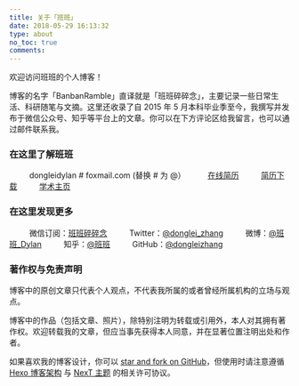 ```yaml
---
title: 关于「班班」
date: 2018-05-29 16:13:32
type: about
no_toc: true
comments: 
---
```

欢迎访问班班的个人博客！

博客的名字「BanbanRamble」直译就是「班班碎碎念」，主要记录一些日常生活、科研随笔与文摘。这里还收录了自 2015 年 5 月本科毕业季至今，我撰写并发布于微信公众号、知乎等平台上的文章。你可以在下方评论区给我留言，也可以通过邮件联系我。

### 在这里了解班班
　　<i class="fa fa-fw fa-envelope"></i>&nbsp;&nbsp;dongleidylan # foxmail.com (替换 # 为 @）
　　<i class="fa fa-fw fa-linkedin"></i>&nbsp;&nbsp;[在线简历](https://www.linkedin.com/in/dongleizhang)
　　<i class="fa fa-fw fa-file-pdf-o"></i>&nbsp;&nbsp;[简历下载](https://home-1256060851.cos.ap-shanghai.myqcloud.com/file/CV_Donglei_Zhang.pdf)
　　<i class="fa fa-fw fa-globe"></i>&nbsp;&nbsp;[学术主页](https://dongleizhang.com)

### 在这里发现更多
　　<i class="fa fa-fw fa-weixin"></i>&nbsp;&nbsp;微信订阅：<a data-fancybox="gallery" href="https://banbanramble-1256060851.cos.ap-shanghai.myqcloud.com/img/wechat_platform.jpg">班班碎碎念</a>
　　<i class="fa fa-fw fa-twitter"></i>&nbsp;&nbsp;Twitter：[@donglei_zhang](https://twitter.com/donglei_zhang)
　　<i class="fa fa-fw fa-weibo"></i>&nbsp;&nbsp;微博：[@班班_Dylan](https://www.weibo.com/prczdl)
　　<i class="iconfont icon-zhihu"></i>&nbsp;&nbsp;知乎：[@班班](https://www.zhihu.com/people/ZhangDylan)
　　<i class="fa fa-fw fa-github"></i>&nbsp;&nbsp;GitHub：[@dongleizhang](https://github.com/dongleizhang)

### 著作权与免责声明
博客中的原创文章只代表个人观点，不代表我所属的或者曾经所属机构的立场与观点。

博客中的作品（包括文章、照片），除特别注明为转载或引用外，本人对其拥有著作权。欢迎转载我的文章，但应当事先获得本人同意，并在显著位置注明出处和作者。

如果喜欢我的博客设计，你可以 [star and fork on GitHub](https://github.com/dongleizhang/blog)，但使用时请注意遵循 [Hexo 博客架构](https://github.com/hexojs/hexo/blob/master/LICENSE) 与 [NexT 主题](https://github.com/theme-next/hexo-theme-next/blob/master/LICENSE.md) 的相关许可协议。